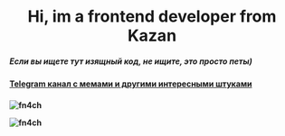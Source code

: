 <h1 align="center">Hi, im a frontend developer from Kazan</h1>

<h5>Если вы ищете тут изящный код, не ищите, это просто петы)</h5>

<h4><a href="https://t.me/beerlogajuna">Telegram канал с мемами и другими интересными штуками </a><h4>

<p><img align="center" src="https://github-readme-stats.vercel.app/api/top-langs?username=fn4ch&show_icons=true&locale=en&layout=compact" alt="fn4ch" />&nbsp;</p>

<p align="left"> <img src="https://komarev.com/ghpvc/?username=fn4ch&label=Profile%20views&color=0e75b6&style=flat" alt="fn4ch" /> </p>
